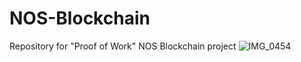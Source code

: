 # NOS-Blockchain
Repository for "Proof of Work" NOS Blockchain project
![IMG_0454](https://github.com/Earendelxxvii/NOS-Blockchain/assets/134555406/5048edd1-0aec-4c49-a375-3fec2dbc1f3c)
